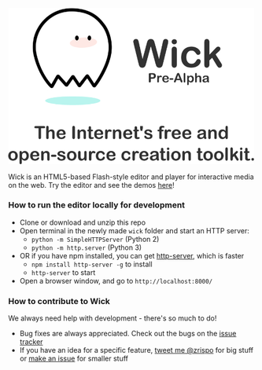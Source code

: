 <img alt="Wick: The Internet's free and open source creation toolkit" src="site/img/home-message.png" alt="Drawing" width="500"/>

Wick is an HTML5-based Flash-style editor and player for interactive media on the web. Try the editor and see the demos [here](http://wickeditor.com/)!

### How to run the editor locally for development
* Clone or download and unzip this repo
* Open terminal in the newly made `wick` folder and start an HTTP server:
  * `python -m SimpleHTTPServer` (Python 2)
  * `python -m http.server` (Python 3)
* OR if you have npm installed, you can get [http-server](https://github.com/indexzero/http-server), which is faster
  * `npm install http-server -g` to install
  * `http-server` to start
* Open a browser window, and go to `http://localhost:8000/`

### How to contribute to Wick
We always need help with development - there's so much to do!
* Bug fixes are always appreciated. Check out the bugs on the [issue tracker](https://github.com/zrispo/wick/issues)
* If you have an idea for a specific feature, [tweet me @zrispo](https://twitter.com/zrispo) for big stuff or [make an issue](https://github.com/zrispo/wick/issues) for smaller stuff
